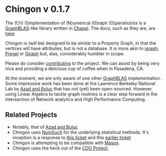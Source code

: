 # Chingon v 0.1.7

The (Ch) (I)mplementation of (N)umerical (G)raph (O)peratio(n)s is a [GraphBLAS](http://graphblas.org/)-like library written in [Chapel](https://chapel-lang.org/). The docs, such as they are, are [here](https://buddha314.github.io/chingon/)

Chingon is (will be) designed to be similar to a Property Graph, in that the vertices will have attributes, but is not a database.  It is more akin to [igraph](http://igraph.org/), [Pregel](https://blog.acolyer.org/2015/05/26/pregel-a-system-for-large-scale-graph-processing/) or [Giraph](http://giraph.apache.org/) but, alas, considerably humbler in scope.

Please do consider [contributing](CONTRIBUTING.md) to the project.  We can assist by being very nice and providing a delicious cup of coffee when in Pasadena, CA.

At the moment, we are only aware of one other [GraphBLAS](https://github.com/cmu-sei/gbtl) implementation. Some impressive work has been done at the Lawrence Berkeley National Lab by [Azad and Buluc](https://chapel-lang.org/CHIUW/2017/azad-slides.pdf) that has not (yet) been open-sourced.  However, using Linear Algebra to tackle graph routines is a clear step forward in the intersection of Network analytics and High Performance Computing.

## Related Projects

* Notably, that of [Azad and Buluc](https://chapel-lang.org/CHIUW/2017/azad-slides.pdf)
* Chingon uses [NumSuch](https://github.com/buddha314/numsuch) for the underlying statistical methods.  It's inception is a response to [this ticket](https://github.com/buddha314/numsuch/issues/35) and this [earlier ticket](https://github.com/chapel-lang/chapel/issues/6840)
* Chingon is attempting to be compatible with [Mason](https://chapel-lang.org/docs/master/tools/mason/mason.html).
* Chingon uses the heck out of the [CDO Project](https://github.com/marcoscleison/cdo).
